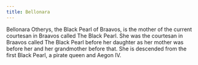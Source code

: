 ```yaml
---
title: Bellonara
---
```


Bellonara Otherys, the Black Pearl of Braavos, is the mother of the current courtesan in Braavos called The Black Pearl. She was the courtesan in Braavos called The Black Pearl before her daughter as her mother was before her and her grandmother before that. She is descended from the first Black Pearl, a pirate queen and Aegon IV.


